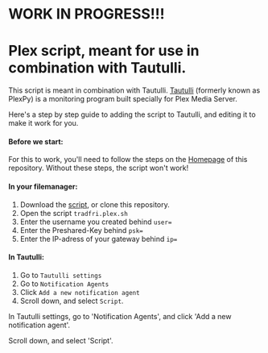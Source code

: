 # WORK IN PROGRESS!!!

# Plex script, meant for use in combination with Tautulli.

This script is meant in combination with Tautulli. [Tautulli](https://github.com/Tautulli/Tautulli) (formerly known as PlexPy) is a monitoring program built specially for Plex Media Server.

Here's a step by step guide to adding the script to Tautulli, and editing it to make it work for you.

#### Before we start:

For this to work, you'll need to follow the steps on the [Homepage](https://github.com/matmuilwijk/Scripts) of this repository. Without these steps, the script won't work!

#### In your filemanager:

1. Download the [script](https://raw.githubusercontent.com/matmuilwijk/Scripts/master/plex/tradfri.plex.sh), or clone this repository.
2. Open the script `tradfri.plex.sh`
3. Enter the username you created behind `user=`
4. Enter the Preshared-Key behind `psk=`
5. Enter the IP-adress of your gateway behind `ip=`


#### In Tautulli:

1. Go to `Tautulli settings`
2. Go to `Notification Agents`
3. Click `Add a new notification agent`
4. Scroll down, and select `Script`.

In Tautulli settings, go to 'Notification Agents', and click 'Add a new notification agent'.

Scroll down, and select 'Script'.
